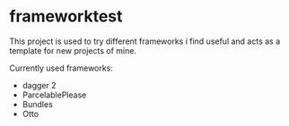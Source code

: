 frameworktest
=============
This project is used to try different frameworks i find useful and acts as a template for new projects of mine.

Currently used frameworks:
- dagger 2
- ParcelablePlease
- Bundles
- Otto
